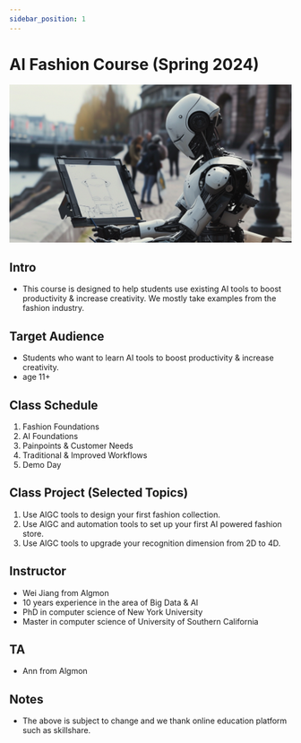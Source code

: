 ```yaml
---
sidebar_position: 1
---
```


# AI Fashion Course (Spring 2024)
![](./img/ai.fashion.course.cover.png)

## Intro
* This course is designed to help students use existing AI tools to boost productivity & increase creativity. We mostly take examples from the fashion industry.

## Target Audience
* Students who want to learn AI tools to boost productivity & increase creativity.
* age 11+

## Class Schedule
1. Fashion Foundations
2. AI Foundations
3. Painpoints & Customer Needs
4. Traditional & Improved Workflows
5. Demo Day

## Class Project (Selected Topics)
1. Use AIGC tools to design your first fashion collection.
2. Use AIGC and automation tools to set up your first AI powered fashion store.
3. Use AIGC tools to upgrade your recognition dimension from 2D to 4D.

## Instructor
* Wei Jiang from Algmon
* 10 years experience in the area of Big Data & AI
* PhD in computer science of New York University
* Master in computer science of University of Southern California

## TA
* Ann from Algmon

## Notes
* The above is subject to change and we thank online education platform such as skillshare.